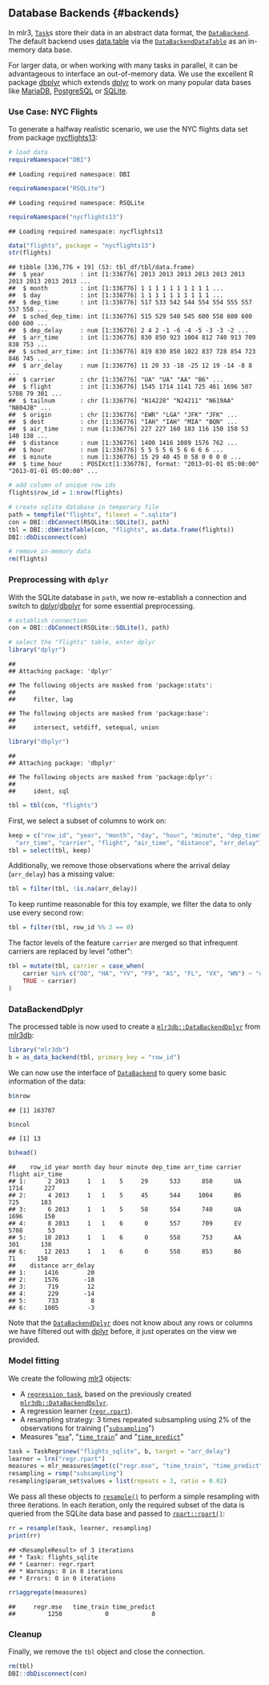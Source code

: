 ## Database Backends {#backends}

In mlr3, [`Task`](https://mlr3.mlr-org.com/reference/Task.html)s store their data in an abstract data format, the [`DataBackend`](https://mlr3.mlr-org.com/reference/DataBackend.html).
The default backend uses [data.table](https://cran.r-project.org/package=data.table) via the [`DataBackendDataTable`](https://mlr3.mlr-org.com/reference/DataBackendDataTable.html) as an in-memory data base.

For larger data, or when working with many tasks in parallel, it can be advantageous to interface an out-of-memory data.
We use the excellent R package [dbplyr](https://cran.r-project.org/package=dbplyr) which extends [dplyr](https://cran.r-project.org/package=dplyr) to work on many popular data bases like [MariaDB](https://mariadb.org/), [PostgreSQL](https://www.postgresql.org/) or [SQLite](https://www.sqlite.org).

### Use Case: NYC Flights

To generate a halfway realistic scenario, we use the NYC flights data set from package [nycflights13](https://cran.r-project.org/package=nycflights13):


```r
# load data
requireNamespace("DBI")
```

```
## Loading required namespace: DBI
```

```r
requireNamespace("RSQLite")
```

```
## Loading required namespace: RSQLite
```

```r
requireNamespace("nycflights13")
```

```
## Loading required namespace: nycflights13
```

```r
data("flights", package = "nycflights13")
str(flights)
```

```
## tibble [336,776 × 19] (S3: tbl_df/tbl/data.frame)
##  $ year          : int [1:336776] 2013 2013 2013 2013 2013 2013 2013 2013 2013 2013 ...
##  $ month         : int [1:336776] 1 1 1 1 1 1 1 1 1 1 ...
##  $ day           : int [1:336776] 1 1 1 1 1 1 1 1 1 1 ...
##  $ dep_time      : int [1:336776] 517 533 542 544 554 554 555 557 557 558 ...
##  $ sched_dep_time: int [1:336776] 515 529 540 545 600 558 600 600 600 600 ...
##  $ dep_delay     : num [1:336776] 2 4 2 -1 -6 -4 -5 -3 -3 -2 ...
##  $ arr_time      : int [1:336776] 830 850 923 1004 812 740 913 709 838 753 ...
##  $ sched_arr_time: int [1:336776] 819 830 850 1022 837 728 854 723 846 745 ...
##  $ arr_delay     : num [1:336776] 11 20 33 -18 -25 12 19 -14 -8 8 ...
##  $ carrier       : chr [1:336776] "UA" "UA" "AA" "B6" ...
##  $ flight        : int [1:336776] 1545 1714 1141 725 461 1696 507 5708 79 301 ...
##  $ tailnum       : chr [1:336776] "N14228" "N24211" "N619AA" "N804JB" ...
##  $ origin        : chr [1:336776] "EWR" "LGA" "JFK" "JFK" ...
##  $ dest          : chr [1:336776] "IAH" "IAH" "MIA" "BQN" ...
##  $ air_time      : num [1:336776] 227 227 160 183 116 150 158 53 140 138 ...
##  $ distance      : num [1:336776] 1400 1416 1089 1576 762 ...
##  $ hour          : num [1:336776] 5 5 5 5 6 5 6 6 6 6 ...
##  $ minute        : num [1:336776] 15 29 40 45 0 58 0 0 0 0 ...
##  $ time_hour     : POSIXct[1:336776], format: "2013-01-01 05:00:00" "2013-01-01 05:00:00" ...
```

```r
# add column of unique row ids
flights$row_id = 1:nrow(flights)

# create sqlite database in temporary file
path = tempfile("flights", fileext = ".sqlite")
con = DBI::dbConnect(RSQLite::SQLite(), path)
tbl = DBI::dbWriteTable(con, "flights", as.data.frame(flights))
DBI::dbDisconnect(con)

# remove in-memory data
rm(flights)
```

### Preprocessing with `dplyr`

With the SQLite database in `path`, we now re-establish a connection and switch to [dplyr](https://cran.r-project.org/package=dplyr)/[dbplyr](https://cran.r-project.org/package=dbplyr) for some essential preprocessing.


```r
# establish connection
con = DBI::dbConnect(RSQLite::SQLite(), path)

# select the "flights" table, enter dplyr
library("dplyr")
```

```
## 
## Attaching package: 'dplyr'
```

```
## The following objects are masked from 'package:stats':
## 
##     filter, lag
```

```
## The following objects are masked from 'package:base':
## 
##     intersect, setdiff, setequal, union
```

```r
library("dbplyr")
```

```
## 
## Attaching package: 'dbplyr'
```

```
## The following objects are masked from 'package:dplyr':
## 
##     ident, sql
```

```r
tbl = tbl(con, "flights")
```

First, we select a subset of columns to work on:


```r
keep = c("row_id", "year", "month", "day", "hour", "minute", "dep_time",
  "arr_time", "carrier", "flight", "air_time", "distance", "arr_delay")
tbl = select(tbl, keep)
```

Additionally, we remove those observations where the arrival delay (`arr_delay`) has a missing value:


```r
tbl = filter(tbl, !is.na(arr_delay))
```

To keep runtime reasonable for this toy example, we filter the data to only use every second row:


```r
tbl = filter(tbl, row_id %% 2 == 0)
```

The factor levels of the feature `carrier` are merged so that infrequent carriers are replaced by level "other":


```r
tbl = mutate(tbl, carrier = case_when(
    carrier %in% c("OO", "HA", "YV", "F9", "AS", "FL", "VX", "WN") ~ "other",
    TRUE ~ carrier)
)
```

### DataBackendDplyr

The processed table is now used to create a [`mlr3db::DataBackendDplyr`](https://mlr3db.mlr-org.com/reference/DataBackendDplyr.html) from [mlr3db](https://mlr3db.mlr-org.com):


```r
library("mlr3db")
b = as_data_backend(tbl, primary_key = "row_id")
```

We can now use the interface of [`DataBackend`](https://mlr3.mlr-org.com/reference/DataBackend.html) to query some basic information of the data:


```r
b$nrow
```

```
## [1] 163707
```

```r
b$ncol
```

```
## [1] 13
```

```r
b$head()
```

```
##    row_id year month day hour minute dep_time arr_time carrier flight air_time
## 1:      2 2013     1   1    5     29      533      850      UA   1714      227
## 2:      4 2013     1   1    5     45      544     1004      B6    725      183
## 3:      6 2013     1   1    5     58      554      740      UA   1696      150
## 4:      8 2013     1   1    6      0      557      709      EV   5708       53
## 5:     10 2013     1   1    6      0      558      753      AA    301      138
## 6:     12 2013     1   1    6      0      558      853      B6     71      158
##    distance arr_delay
## 1:     1416        20
## 2:     1576       -18
## 3:      719        12
## 4:      229       -14
## 5:      733         8
## 6:     1005        -3
```

Note that the [`DataBackendDplyr`](https://mlr3db.mlr-org.com/reference/DataBackendDplyr.html) does not know about any rows or columns we have filtered out with [dplyr](https://cran.r-project.org/package=dplyr) before, it just operates on the view we provided.

### Model fitting

We create the following [mlr3](https://mlr3.mlr-org.com) objects:

* A [`regression task`](https://mlr3.mlr-org.com/reference/TaskRegr.html), based on the previously created [`mlr3db::DataBackendDplyr`](https://mlr3db.mlr-org.com/reference/DataBackendDplyr.html).
* A regression learner ([`regr.rpart`](https://mlr3.mlr-org.com/reference/mlr_learners_regr.rpart.html)).
* A resampling strategy: 3 times repeated subsampling using 2\% of the observations for training ("[`subsampling`](https://mlr3.mlr-org.com/reference/mlr_resamplings_subsampling.html)")
* Measures "[`mse`](https://mlr3.mlr-org.com/reference/mlr_measures_regr.mse.html)", "[`time_train`](https://mlr3.mlr-org.com/reference/mlr_measures_elapsed_time.html)" and "[`time_predict`](https://mlr3.mlr-org.com/reference/mlr_measures_elapsed_time.html)"


```r
task = TaskRegr$new("flights_sqlite", b, target = "arr_delay")
learner = lrn("regr.rpart")
measures = mlr_measures$mget(c("regr.mse", "time_train", "time_predict"))
resampling = rsmp("subsampling")
resampling$param_set$values = list(repeats = 3, ratio = 0.02)
```

We pass all these objects to [`resample()`](https://mlr3.mlr-org.com/reference/resample.html) to perform a simple resampling with three iterations.
In each iteration, only the required subset of the data is queried from the SQLite data base and passed to [`rpart::rpart()`](https://www.rdocumentation.org/packages/rpart/topics/rpart):


```r
rr = resample(task, learner, resampling)
print(rr)
```

```
## <ResampleResult> of 3 iterations
## * Task: flights_sqlite
## * Learner: regr.rpart
## * Warnings: 0 in 0 iterations
## * Errors: 0 in 0 iterations
```

```r
rr$aggregate(measures)
```

```
##     regr.mse   time_train time_predict 
##         1250            0            0
```

### Cleanup

Finally, we remove the `tbl` object and close the connection.


```r
rm(tbl)
DBI::dbDisconnect(con)
```
